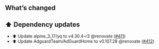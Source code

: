 ## What’s changed

## ⬆️ Dependency updates

- ⬆️ Update alpine_3_17/yq to v4.30.4-r3 @renovate ([#411](https://github.com/hassio-addons/addon-adguard-home/pull/411))
- ⬆️ Update AdguardTeam/AdGuardHome to v0.107.28 @renovate ([#412](https://github.com/hassio-addons/addon-adguard-home/pull/412))
